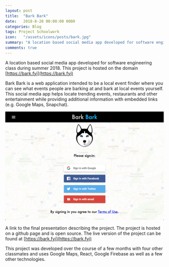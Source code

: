 ```yaml
---
layout: post
title:  "Bark Bark"
date:   2018-8-20 00:00:00 0000
categories: Blog
tags: Project Schoolwork
icon:   "/assets/icons/posts/bark.jpg"
summary: "A location based social media app developed for software engineering class during summer 2018. This project is hosted on the domain https://bark.fyi"
comments: true
---
```


A location based social media app developed for software engineering class during summer 2018. This project is hosted on the domain [https://bark.fyi](https://bark.fyi)

Bark Bark is a web application intended to be a local event finder where you can see what events people are barking at and bark at local events yourself. This social media app helps locate trending events, restaurants and other entertainment while providing additional information with embedded links (e.g. Google Maps, Snapchat).

![Website Homepage](/assets/projects/bark-bark/bark-homepage.png)

A link to the final presentation describing the project. The project is hosted on a github page and is open source. The live version of the project can be found at [https://bark.fyi](https://bark.fyi)

This project was developed over the course of a few months with four other classmates and uses Google Maps, React, Google Firebase as well as a few other technologies.
